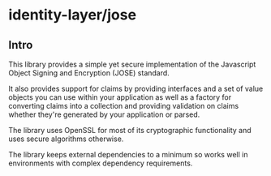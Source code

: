 # identity-layer/jose

## Intro
This library provides a simple yet secure implementation of the Javascript Object
Signing and Encryption (JOSE) standard.

It also provides support for claims by providing interfaces and a set of value objects 
you can use within your application as well as a factory for converting claims into a 
collection and providing validation on claims whether they're generated by your application
or parsed.

The library uses OpenSSL for most of its cryptographic functionality and uses secure
algorithms otherwise.

The library keeps external dependencies to a minimum so works well in environments
with complex dependency requirements.





